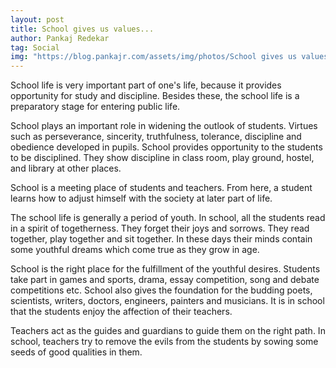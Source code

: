 ```yaml
---
layout: post
title: School gives us values...
author: Pankaj Redekar
tag: Social
img: "https://blog.pankajr.com/assets/img/photos/School gives us values....jpg"
---
```

School life is very important part of one's life, because it provides opportunity for study and discipline. 
Besides these, the school life is a preparatory stage for entering public life.


School plays an important role in widening the outlook of students. Virtues such as perseverance, sincerity, truthfulness, 
tolerance, discipline and obedience developed in pupils. School provides opportunity to the students to be disciplined. 
They show discipline in class room, play ground, hostel, and library at other places.


School is a meeting place of students and teachers. From here, a student learns how to adjust himself with the society 
at later part of life.


The school life is generally a period of youth. 
In school, all the students read in a spirit of togetherness. They forget their joys and sorrows. They read together, 
play together and sit together. In these days their minds contain some youthful dreams which come true as they grow in age.


School is the right place for the fulfillment of the youthful desires. 
Students take part in games and sports, drama, essay competition, song and debate competitions etc. School also gives 
the foundation for the budding poets, scientists, writers, doctors, engineers, painters and musicians. 
It is in school that the students enjoy the affection of their teachers.


Teachers act as the guides and guardians to guide them on the right path. In school, teachers try to 
remove the evils from the students by sowing some seeds of good qualities in them.
